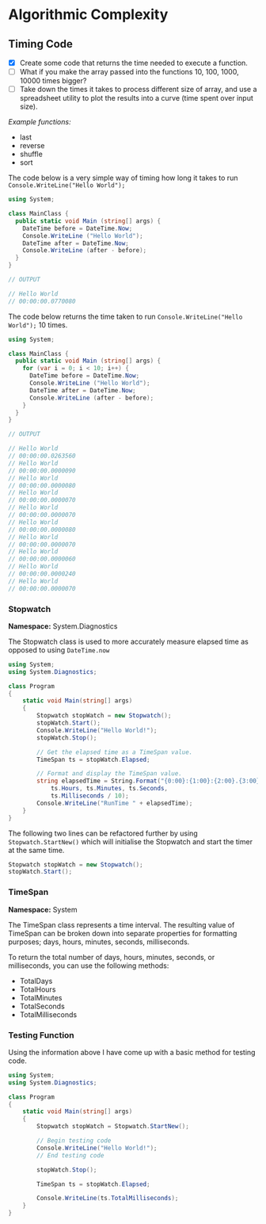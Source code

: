 # Algorithmic Complexity #

## Timing Code ##
- [x] Create some code that returns the time needed to execute a function.
- [ ] What if you make the array passed into the functions 10, 100, 1000, 10000 times bigger?
- [ ] Take down the times it takes to process different size of array, and use a spreadsheet utility to plot the results into a curve (time spent over input size).

_Example functions:_
* last
* reverse
* shuffle
* sort

The code below is a very simple way of timing how long it takes to run `Console.WriteLine("Hello World");`
```csharp
using System;

class MainClass {
  public static void Main (string[] args) {
    DateTime before = DateTime.Now;
    Console.WriteLine ("Hello World");
    DateTime after = DateTime.Now;
    Console.WriteLine (after - before);
  }
}

// OUTPUT

// Hello World
// 00:00:00.0770080
```

The code below returns the time taken to run `Console.WriteLine("Hello World");` 10 times.
```csharp
using System;

class MainClass {
  public static void Main (string[] args) {
    for (var i = 0; i < 10; i++) {
      DateTime before = DateTime.Now;
      Console.WriteLine ("Hello World");
      DateTime after = DateTime.Now;
      Console.WriteLine (after - before);
    }
  }
}

// OUTPUT

// Hello World
// 00:00:00.0263560
// Hello World
// 00:00:00.0000090
// Hello World
// 00:00:00.0000080
// Hello World
// 00:00:00.0000070
// Hello World
// 00:00:00.0000070
// Hello World
// 00:00:00.0000080
// Hello World
// 00:00:00.0000070
// Hello World
// 00:00:00.0000060
// Hello World
// 00:00:00.0000240
// Hello World
// 00:00:00.0000070
```

### Stopwatch ###
**Namespace:** System.Diagnostics

The Stopwatch class is used to more accurately measure elapsed time as opposed to using `DateTime.now`

```csharp
using System;
using System.Diagnostics;

class Program
{
    static void Main(string[] args)
    {
        Stopwatch stopWatch = new Stopwatch();
        stopWatch.Start();
        Console.WriteLine("Hello World!");
        stopWatch.Stop();

        // Get the elapsed time as a TimeSpan value.
        TimeSpan ts = stopWatch.Elapsed;

        // Format and display the TimeSpan value.
        string elapsedTime = String.Format("{0:00}:{1:00}:{2:00}.{3:00}",
            ts.Hours, ts.Minutes, ts.Seconds,
            ts.Milliseconds / 10);
        Console.WriteLine("RunTime " + elapsedTime);
    }
}
```

The following two lines can be refactored further by using `Stopwatch.StartNew()` which will initialise the Stopwatch and start the timer at the same time.

```csharp
Stopwatch stopWatch = new Stopwatch();
stopWatch.Start();
```

### TimeSpan ###
**Namespace:** System

The TimeSpan class represents a time interval. The resulting value of TimeSpan can be broken down into separate properties for formatting purposes; days, hours, minutes, seconds, milliseconds.

To return the total number of days, hours, minutes, seconds, or milliseconds, you can use the following methods:
* TotalDays
* TotalHours
* TotalMinutes
* TotalSeconds
* TotalMilliseconds

### Testing Function ###

Using the information above I have come up with a basic method for testing code.

```csharp
using System;
using System.Diagnostics;

class Program
{
    static void Main(string[] args)
    {
        Stopwatch stopWatch = Stopwatch.StartNew();

        // Begin testing code
        Console.WriteLine("Hello World!");
        // End testing code

        stopWatch.Stop();

        TimeSpan ts = stopWatch.Elapsed;

        Console.WriteLine(ts.TotalMilliseconds);
    }
}
```

